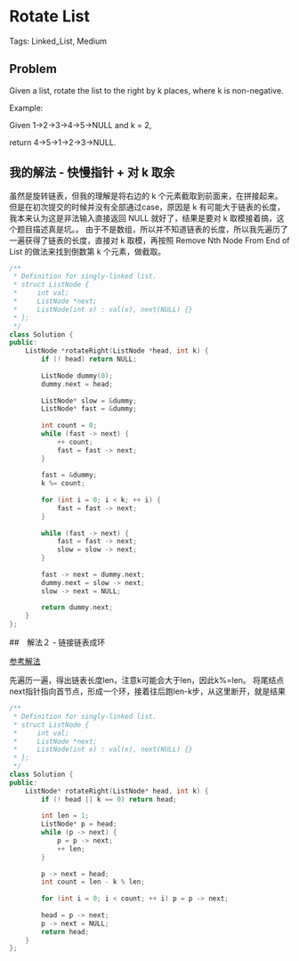 # Rotate List

Tags: Linked_List, Medium

## Problem

Given a list, rotate the list to the right by k places, where k is non-negative.

Example:

Given 1->2->3->4->5->NULL and k = 2,

return 4->5->1->2->3->NULL.

## 我的解法 - 快慢指针 + 对 k 取余

虽然是旋转链表，但我的理解是将右边的 k 个元素截取到前面来，在拼接起来。但是在初次提交的时候并没有全部通过case，原因是 k 有可能大于链表的长度，我本来认为这是非法输入直接返回 NULL 就好了，结果是要对 k 取模接着搞，这个题目描述真是坑。。
由于不是数组，所以并不知道链表的长度，所以我先遍历了一遍获得了链表的长度，直接对 k 取模，再按照 Remove Nth Node From End of List 的做法来找到倒数第 k 个元素，做截取。

```cpp
/**
 * Definition for singly-linked list.
 * struct ListNode {
 *     int val;
 *     ListNode *next;
 *     ListNode(int x) : val(x), next(NULL) {}
 * };
 */
class Solution {
public:
    ListNode *rotateRight(ListNode *head, int k) {
        if (! head) return NULL;
        
        ListNode dummy(0);
        dummy.next = head;
        
        ListNode* slow = &dummy;
        ListNode* fast = &dummy;
        
        int count = 0;
        while (fast -> next) {
            ++ count;
            fast = fast -> next;
        }
        
        fast = &dummy;
        k %= count;
        
        for (int i = 0; i < k; ++ i) {
            fast = fast -> next;
        }
        
        while (fast -> next) {
            fast = fast -> next;
            slow = slow -> next;
        }
        
        fast -> next = dummy.next;
        dummy.next = slow -> next;
        slow -> next = NULL;
        
        return dummy.next;
    }
};
```

##　解法２ - 链接链表成环

[参考解法](https://www.nowcoder.com/questionTerminal/afbec6b9d4564c63b2c149ccc01c5678)

先遍历一遍，得出链表长度len，注意k可能会大于len，因此k%=len。
将尾结点next指针指向首节点，形成一个环，接着往后跑len-k步，从这里断开，就是结果


```cpp
/**
 * Definition for singly-linked list.
 * struct ListNode {
 *     int val;
 *     ListNode *next;
 *     ListNode(int x) : val(x), next(NULL) {}
 * };
 */
class Solution {
public:
    ListNode* rotateRight(ListNode* head, int k) {
        if (! head || k == 0) return head;
        
        int len = 1;
        ListNode* p = head;
        while (p -> next) {
            p = p -> next;
            ++ len;
        }
        
        p -> next = head;
        int count = len - k % len;
        
        for (int i = 0; i < count; ++ i) p = p -> next;
        
        head = p -> next;
        p -> next = NULL;
        return head;
    }
};
```